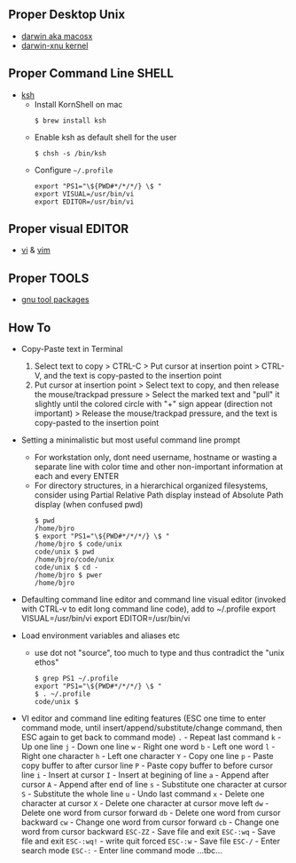 ## Proper Desktop Unix
* [darwin aka macosx](https://en.wikipedia.org/wiki/Darwin_(operating_system))
* [darwin-xnu kernel](https://github.com/apple/darwin-xnu/blob/master/README.md)

## Proper Command Line SHELL
* [ksh](https://en.wikipedia.org/wiki/KornShell)
   * Install KornShell on mac
      ```
      $ brew install ksh
      ```
   * Enable ksh as default shell for the user
      ```
      $ chsh -s /bin/ksh
      ```
   * Configure `~/.profile`
      ```
      export "PS1="\${PWD#*/*/*/} \$ "
      export VISUAL=/usr/bin/vi
      export EDITOR=/usr/bin/vi
      ```
## Proper visual EDITOR
* [vi](https://en.wikipedia.org/wiki/Vi) & [vim](https://en.wikipedia.org/wiki/Vim_(text_editor))

## Proper TOOLS
* [gnu tool packages](https://www.gnu.org/software/software.html)

## How To

* Copy-Paste text in Terminal
   1. Select text to copy > CTRL-C > Put cursor at insertion point > CTRL-V, and the text is copy-pasted to the insertion point
   1. Put cursor at insertion point > Select text to copy, and then release the mouse/trackpad pressure > Select the marked text and "pull" it slightly until the colored circle with "+" sign appear (direction not important) > Release the mouse/trackpad pressure, and the text is copy-pasted to the insertion point

* Setting a minimalistic but most useful command line prompt
   * For workstation only, dont need username, hostname or wasting a separate line with color time and other non-important information at each and every ENTER
   * For directory structures, in a hierarchical organized filesystems, consider using Partial Relative Path display instead of Absolute Path display (when confused pwd)
      ```
      $ pwd
      /home/bjro
      $ export "PS1="\${PWD#*/*/*/} \$ "
      /home/bjro $ code/unix
      code/unix $ pwd
      /home/bjro/code/unix
      code/unix $ cd -
      /home/bjro $ pwer
      /home/bjro
      ```

* Defaulting command line editor and command line visual editor (invoked with CTRL-v to edit long command line code), add to ~/.profile
      export VISUAL=/usr/bin/vi
      export EDITOR=/usr/bin/vi

* Load environment variables and aliases etc
   * use dot not "source", too much to type and thus contradict the "unix ethos"
      ```
      $ grep PS1 ~/.profile
      export "PS1="\${PWD#*/*/*/} \$ "
      $ . ~/.profile
      code/unix $
      ```

* VI editor and command line editing features (ESC one time to enter command mode, until insert/append/substitute/change command, then ESC again to get back to command mode)
`.` - Repeat last command
`k` - Up one line
`j` - Down one line
`w` - Right one word
`b` - Left one word
`l` - Right one character
`h` - Left one character
`Y` - Copy one line
`p` - Paste copy buffer to after cursor line
`P` - Paste copy buffer to before cursor line
`i` - Insert at cursor
`I` - Insert at begining of line
`a` - Append after cursor
`A` - Append after end of line
`s` - Substitute one character at cursor
`S` - Substitute the whole line
`u` - Undo last command
`x` - Delete one character at cursor
`X` - Delete one character at cursor move left
`dw` - Delete one word from cursor forward
`db` - Delete one word from cursor backward
`cw` - Change one word from cursor forward
`cb` - Change one word from cursor backward
`ESC-ZZ` - Save file and exit
`ESC-:wq` - Save file and exit
`ESC-:wq!` - write quit forced
`ESC-:w` - Save file
`ESC-/` - Enter search mode
`ESC-:` - Enter line command mode
...tbc...

